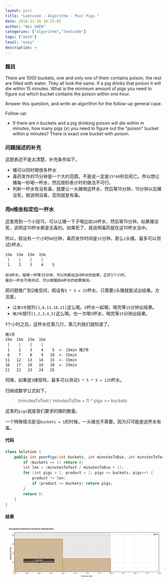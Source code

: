 ```yaml
---
layout: post
title: "Leetcode - Algorithm - Poor Pigs "
date: 2018-11-30 18:25:02
author: "Wei SHEN"
categories: ["algorithm","leetcode"]
tags: ["math"]
level: "easy"
description: >
---
```


### 题目
There are 1000 buckets, one and only one of them contains poison, the rest are filled with water. They all look the same. If a pig drinks that poison it will die within 15 minutes. What is the minimum amount of pigs you need to figure out which bucket contains the poison within one hour.

Answer this question, and write an algorithm for the follow-up general case.

Follow-up:
* If there are n buckets and a pig drinking poison will die within m minutes, how many pigs (x) you need to figure out the "poison" bucket within p minutes? There is exact one bucket with poison.

### 问题描述的补充
这题表述不是太清楚，补充条件如下，
* 猪可以同时喝很多杯水
* 毒药发作的15分钟是一个大约范围，不是说一定是`15*60`秒后死亡。所以想让猪每一秒喝一杯水，然后按秒表计时的做法不可行。
* 判断一杯水有没有毒，就要让一头猪喝这杯水，然后等15分钟，15分钟以后猪没死，就说明没毒，否则就是有毒。

### 用`N`维坐标定位一杯水
这里用到一个小技巧，可以让猪一下子喝比如`10`杯水，然后等15分钟。如果猪没死，说明这10杯水都是无毒的。如果死了，就说明毒药就在这10杯水当中。

所以，假设有一个小时`60`分钟，毒药发作时间是`15`分钟，那么`1`头猪，最多可以测试`5`杯水，
```
15m  15m  15m  15m
 |    |    |    |  
 1    2    3    4    5

前4杯水，每喝一杯等15分钟，可以判断出这4杯水的结果，正好1个小时。
最后一杯水不用测试，可以根据前4杯水的结果推测。
```

把问题推广到2维空间，假设有`5 * 5 = 25`杯水，只需要`2`头猪就能试出结果。方法是，
* 让`猪1号`按列`[1,6,11,16,21]`这么喝。`5`杯水一起喝，喝完等`15`分钟出结果。
* `猪2号`按行`[1,2,3,4,5]`这么喝。也一次喝`5`杯水，喝完等`15`分钟出结果。

1个小时之后，这杯水在第几行，第几列我们就知道了。
```
猪1号
15m  15m  15m  15m
 |    |    |    |  
 1    2    3    4    5  <- 15min 猪2号
 6    7    8    9   10  <- 15min
11   12   13   14   15  <- 15min
16   17   18   19   20  <- 15min
21   22   23   24   25
```

同理，如果是`3`维矩阵，最多可以测试`5 * 5 * 5 = 125`杯水。

归纳成数学公式如下，
> (minutesToTest / minutesToDie + 1) ^ pigs >= buckets

这里的`pigs`就是我们要求的猪的数量。

一个特殊情况是当`buckets = 1`的时候，一头猪也不需要。因为只可能是这杯水有毒。

#### 代码
```java
class Solution {
    public int poorPigs(int buckets, int minutesToDie, int minutesToTest) {
        if (buckets == 1) return 0;
        int len = (minutesToTest / minutesToDie + 1);
        for (int pigs = 1, product = 1; pigs <= buckets; pigs++) {
            product *= len;
            if (product >= buckets) return pigs;
        }
        return 0;
    }
}
```

#### 结果
![poor-pigs-1](/images/leetcode/poor-pigs-1.png)
